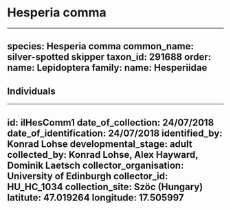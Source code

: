 # Hesperia comma

---
species: Hesperia comma
common_name: silver-spotted skipper
taxon_id: 291688
order:
  name: Lepidoptera
family:
  name: Hesperiidae
---

## Individuals

---
id: ilHesComm1
date_of_collection: 24/07/2018
date_of_identification: 24/07/2018
identified_by: Konrad Lohse
developmental_stage: adult
collected_by: Konrad Lohse, Alex Hayward, Dominik Laetsch
collector_organisation: University of Edinburgh
collector_id: HU_HC_1034
collection_site: Szöc (Hungary)
latitute: 47.019264
longitude: 17.505997
---
